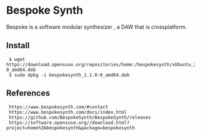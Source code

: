 Bespoke Synth
=====

Bespoke is a software modular synthesizer , a DAW that is crossplatform.

Install
--------

     $ wget https://download.opensuse.org/repositories/home:/bespokesynth/xUbuntu_20.04/amd64/bespokesynth_1.1.0-0_amd64.deb
     $ sudo dpkg -i bespokesynth_1.1.0-0_amd64.deb

References
----------

     https://www.bespokesynth.com/#contact
     https://www.bespokesynth.com/docs/index.html
     https://github.com/BespokeSynth/BespokeSynth/releases
     https://software.opensuse.org//download.html?project=home%3Abespokesynth&package=bespokesynth
